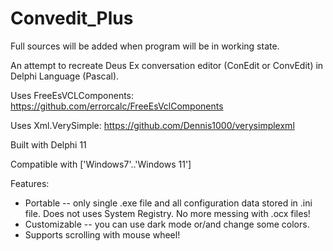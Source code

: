 # Convedit_Plus

Full sources will be added when program will be in working state.

An attempt to recreate Deus Ex conversation editor (ConEdit or ConvEdit) in Delphi Language (Pascal). 

Uses FreeEsVCLComponents: https://github.com/errorcalc/FreeEsVclComponents

Uses Xml.VerySimple: https://github.com/Dennis1000/verysimplexml

Built with Delphi 11

Compatible with ['Windows7'..'Windows 11']

Features:
* Portable -- only single .exe file and all configuration data stored in .ini file. Does not uses System Registry. No more messing with .ocx files! 
* Customizable -- you can use dark mode or/and change some colors.
* Supports scrolling with mouse wheel!
